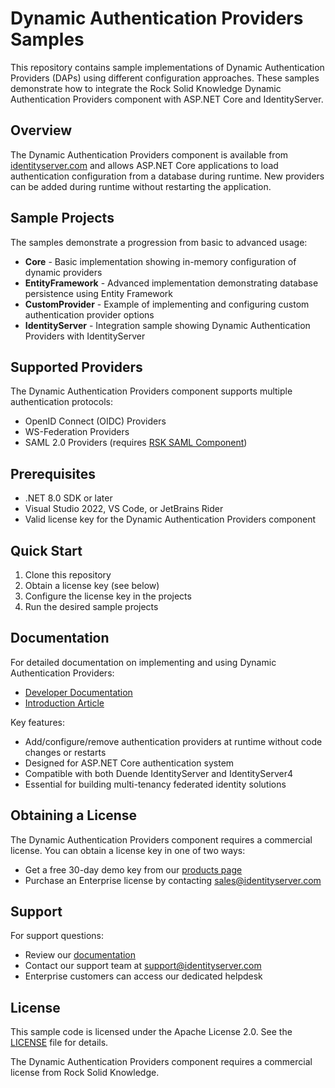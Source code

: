 # Dynamic Authentication Providers Samples

This repository contains sample implementations of Dynamic Authentication Providers (DAPs) using different configuration approaches. These samples demonstrate how to integrate the Rock Solid Knowledge Dynamic Authentication Providers component with ASP.NET Core and IdentityServer.

## Overview

The Dynamic Authentication Providers component is available from [identityserver.com](https://www.identityserver.com/products/dynamic-authentication-providers) and allows ASP.NET Core applications to load authentication configuration from a database during runtime. New providers can be added during runtime without restarting the application.

## Sample Projects

The samples demonstrate a progression from basic to advanced usage:

- **Core** - Basic implementation showing in-memory configuration of dynamic providers
- **EntityFramework** - Advanced implementation demonstrating database persistence using Entity Framework
- **CustomProvider** - Example of implementing and configuring custom authentication provider options
- **IdentityServer** - Integration sample showing Dynamic Authentication Providers with IdentityServer

## Supported Providers

The Dynamic Authentication Providers component supports multiple authentication protocols:
- OpenID Connect (OIDC) Providers
- WS-Federation Providers 
- SAML 2.0 Providers (requires [RSK SAML Component](https://www.identityserver.com/products/saml2p))

## Prerequisites

- .NET 8.0 SDK or later
- Visual Studio 2022, VS Code, or JetBrains Rider
- Valid license key for the Dynamic Authentication Providers component

## Quick Start

1. Clone this repository
2. Obtain a license key (see below)
3. Configure the license key in the projects
4. Run the desired sample projects

## Documentation

For detailed documentation on implementing and using Dynamic Authentication Providers:
- [Developer Documentation](https://www.identityserver.com/documentation/)
- [Introduction Article](https://www.identityserver.com/articles/dynamic-authentication-providers)

Key features:
- Add/configure/remove authentication providers at runtime without code changes or restarts
- Designed for ASP.NET Core authentication system
- Compatible with both Duende IdentityServer and IdentityServer4
- Essential for building multi-tenancy federated identity solutions

## Obtaining a License

The Dynamic Authentication Providers component requires a commercial license. You can obtain a license key in one of two ways:
- Get a free 30-day demo key from our [products page](https://www.identityserver.com/products/dynamic-authentication-providers)
- Purchase an Enterprise license by contacting sales@identityserver.com

## Support

For support questions:
- Review our [documentation](https://www.identityserver.com/documentation/)
- Contact our support team at support@identityserver.com
- Enterprise customers can access our dedicated helpdesk

## License

This sample code is licensed under the Apache License 2.0. See the [LICENSE](LICENSE) file for details.

The Dynamic Authentication Providers component requires a commercial license from Rock Solid Knowledge.
